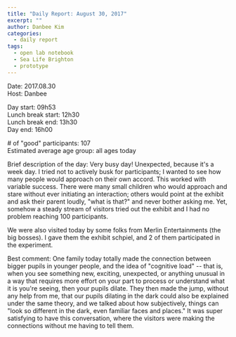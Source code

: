 ```yaml
---
title: "Daily Report: August 30, 2017"
excerpt: ""
author: Danbee Kim
categories:
  - daily report
tags:
  - open lab notebook
  - Sea Life Brighton
  - prototype
---
```


Date: 2017.08.30   
Host: Danbee  

Day start: 09h53   
Lunch break start: 12h30    
Lunch break end: 13h30  
Day end: 16h00  

\# of "good" participants: 107  
Estimated average age group: all ages today

Brief description of the day: Very busy day! Unexpected, because it's a week day. I tried not to actively busk for participants; I wanted to see how many people would approach on their own accord. This worked with variable success. There were many small children who would approach and stare without ever initiating an interaction; others would point at the exhibit and ask their parent loudly, "what is that?" and never bother asking me. Yet, somehow a steady stream of visitors tried out the exhibit and I had no problem reaching 100 participants. 

We were also visited today by some folks from Merlin Entertainments (the big bosses). I gave them the exhibit schpiel, and 2 of them participated in the experiment. 

Best comment: One family today totally made the connection between bigger pupils in younger people, and the idea of "cognitive load" -- that is, when you see something new, exciting, unexpected, or anything unusual in a way that requires more effort on your part to process or understand what it is you're seeing, then your pupils dilate. They then made the jump, without any help from me, that our pupils dilating in the dark could also be explained under the same theory, and we talked about how subjectively, things can "look so different in the dark, even familiar faces and places." It was super satisfying to have this conversation, where the visitors were making the connections without me having to tell them. 
